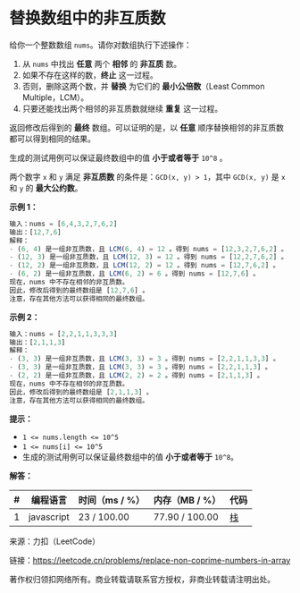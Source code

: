 # 替换数组中的非互质数

给你一个整数数组 `nums`。请你对数组执行下述操作：

1. 从 `nums` 中找出 **任意** 两个 **相邻** 的 **非互质** 数。
2. 如果不存在这样的数，**终止** 这一过程。
3. 否则，删除这两个数，并 **替换** 为它们的 **最小公倍数**（Least Common Multiple，LCM）。
4. 只要还能找出两个相邻的非互质数就继续 **重复** 这一过程。

返回修改后得到的 **最终** 数组。可以证明的是，以 **任意** 顺序替换相邻的非互质数都可以得到相同的结果。

生成的测试用例可以保证最终数组中的值 **小于或者等于** `10^8` 。

两个数字 `x` 和 `y` 满足 **非互质数** 的条件是：`GCD(x, y) > 1`，其中 `GCD(x, y)` 是 `x` 和 `y` 的 **最大公约数**。

**示例 1：**

``` javascript
输入：nums = [6,4,3,2,7,6,2]
输出：[12,7,6]
解释：
- (6, 4) 是一组非互质数，且 LCM(6, 4) = 12 。得到 nums = [12,3,2,7,6,2] 。
- (12, 3) 是一组非互质数，且 LCM(12, 3) = 12 。得到 nums = [12,2,7,6,2] 。
- (12, 2) 是一组非互质数，且 LCM(12, 2) = 12 。得到 nums = [12,7,6,2] 。
- (6, 2) 是一组非互质数，且 LCM(6, 2) = 6 。得到 nums = [12,7,6] 。
现在，nums 中不存在相邻的非互质数。
因此，修改后得到的最终数组是 [12,7,6] 。
注意，存在其他方法可以获得相同的最终数组。
```

**示例 2：**

``` javascript
输入：nums = [2,2,1,1,3,3,3]
输出：[2,1,1,3]
解释：
- (3, 3) 是一组非互质数，且 LCM(3, 3) = 3 。得到 nums = [2,2,1,1,3,3] 。
- (3, 3) 是一组非互质数，且 LCM(3, 3) = 3 。得到 nums = [2,2,1,1,3] 。
- (2, 2) 是一组非互质数，且 LCM(2, 2) = 2 。得到 nums = [2,1,1,3] 。
现在，nums 中不存在相邻的非互质数。 
因此，修改后得到的最终数组是 [2,1,1,3] 。 
注意，存在其他方法可以获得相同的最终数组。
```

**提示：**

- `1 <= nums.length <= 10^5`
- `1 <= nums[i] <= 10^5`
- 生成的测试用例可以保证最终数组中的值 **小于或者等于** `10^8`。

**解答：**

**#**|**编程语言**|**时间（ms / %）**|**内存（MB / %）**|**代码**
------|----------|-----------------|----------------|--------
1|javascript|23 / 100.00|77.90 / 100.00|[栈](./javascript/ac_v1.js)

来源：力扣（LeetCode）

链接：https://leetcode.cn/problems/replace-non-coprime-numbers-in-array

著作权归领扣网络所有。商业转载请联系官方授权，非商业转载请注明出处。
